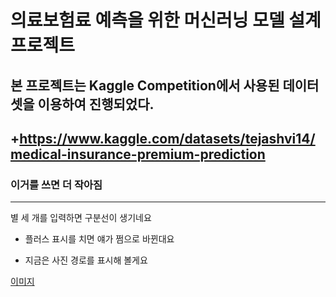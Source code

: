 # 의료보험료 예측을 위한 머신러닝 모델 설계 프로젝트

## 본 프로젝트는 Kaggle Competition에서 사용된 데이터셋을 이용하여 진행되었다.
## +<https://www.kaggle.com/datasets/tejashvi14/medical-insurance-premium-prediction>


### 이거를 쓰면 더 작아짐

***

별 세 개를 입력하면 구분선이 생기네요


+ 플러스 표시를 치면 얘가 쩜으로 바뀐대요

+ 지금은 사진 경로를 표시해 볼게요

[이미지](사진.jpg)
